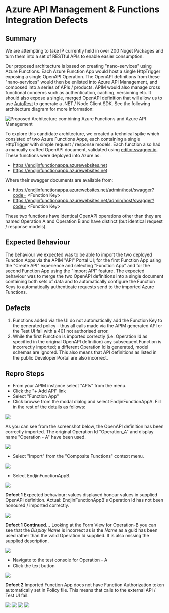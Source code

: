 # Azure API Management & Functions Integration Defects

## Summary
We are attempting to take IP currently held in over 200 Nuget Packages and turn them into a set of RESTful APIs to enable easier consumption.

Our proposed architecture is based on creating "nano-services" using Azure Functions. Each Azure Function App would host a single HttpTrigger exposing a single OpenAPI Operation. The OpenAPI definitions from these "nano-services" would then be enlisted into Azure API Management, and composed into a series of APIs / products. APIM would also manage cross functional concerns such as authentication, caching, versioning etc. It should also expose a single, merged OpenAPI definition that will allow us to use [AutoRest](https://github.com/Azure/autorest) to generate a .NET / Node Client SDK. See the following architecture diagram for more information:

![Proposed Architecture combining Azure Functions and Azure API Management](https://github.com/endjin/AzureApimAndFunctionsIntegrationDefects/raw/master/Artefacts/Assets/Images/00-Target-Architecture.png "Proposed Architecture combining Azure Functions and Azure API Management")

To explore this candidate architecture, we created a technical spike which consisted of two Azure Functions Apps, each containing a single HttpTrigger with simple request / response models. Each function also had a manually crafted OpenAPI document, validated using [editor.swagger.io](https://editor.swagger.io). These functions were deployed into Azure as:

* https://endjinfunctionappa.azurewebsites.net
* https://endjinfunctionappb.azurewebsites.net

Where their swagger documents are available from:

* https://endjinfunctionappa.azurewebsites.net/admin/host/swagger?code= &lt;Function Key&gt;
* https://endjinfunctionappb.azurewebsites.net/admin/host/swagger?code= &lt;Function Key&gt;

These two functions have identical OpenAPI operations other than they are named Operation A and Operation B and have distinct (but identical request / response models).

## Expected Behaviour

The behaviour we expected was to be able to import the two deployed Function Apps via the APIM "API" Portal UI; for the first Function App using the "Create API" experience and selecting "Function App" and for the second Function App using the "Import API" feature. The expected behaviour was to merge the two OpenAPI definitions into a single document containing both sets of data and to automatically configure the Function Keys to automatically authenticate requests send to the imported Azure Functions.

## Defects

1. Functions added via the UI do not automatically add the Function Key to the generated policy - thus all calls made via the APIM generated API or the Test UI fail with a 401 not authorised error.
2. While the first Function is imported correctly (i.e. Operation Id as specified in the original OpenAPI definition) any subsequent Function is incorrectly imported; a different Operation Id is generated, model schemas are ignored. This also means that API definitions as listed in the public Developer Portal are also incorrect.

## Repro Steps

* From your APIM instance select "APIs" from the menu. 
* Click the "+ Add API" link
* Select "Function App"
* Click browse from the modal dialog and select EndjinFunctionAppA. Fill in the rest of the details as follows:

![](https://github.com/endjin/AzureApimAndFunctionsIntegrationDefects/raw/master/Artefacts/Assets/Images/01-Create-From-Function-App.png "")

As you can see from the screenshot below, the OpenAPI definition has been correctly imported. The original Operation Id "Operation_A" and display name "Operation - A" have been used.

![](https://github.com/endjin/AzureApimAndFunctionsIntegrationDefects/raw/master/Artefacts/Assets/Images/02-Imported-Operation-A.png "")

* Select "Import" from the "Composite Functions" context menu.

![](https://github.com/endjin/AzureApimAndFunctionsIntegrationDefects/raw/master/Artefacts/Assets/Images/03-Import-FunctionAppB.png "")

* Select EndjinFunctionAppB.

![](https://github.com/endjin/AzureApimAndFunctionsIntegrationDefects/raw/master/Artefacts/Assets/Images/04-Import-FunctionAppB.png "")

**Defect 1** Expected behaviour: values displayed honour values in supplied OpenAPI definition. Actual: EndjinFunctionAppB's Operation Id has not been honoured / imported correctly. 

![](https://github.com/endjin/AzureApimAndFunctionsIntegrationDefects/raw/master/Artefacts/Assets/Images/05-Imported-Operation-B.png "")

**Defect 1 Continued...** Looking at the Form View for Operation-B you can see that the *Display Name* is incorrect as is the *Name* as a guid has been used rather than the valid Operation Id supplied. It is also missing the supplied description.

![](https://github.com/endjin/AzureApimAndFunctionsIntegrationDefects/raw/master/Artefacts/Assets/Images/05-Imported-Operation-B-Form-View.png "")

* Navigate to the test console for Operation - A
* Click the text button

![](https://github.com/endjin/AzureApimAndFunctionsIntegrationDefects/raw/master/Artefacts/Assets/Images/06-Operation-A-Test-Console.png "")

**Defect 2** Imported Function App does not have Function Authorization token automatically set in Policy file. This means that calls to the external API / Test UI fail.

![](https://github.com/endjin/AzureApimAndFunctionsIntegrationDefects/raw/master/Artefacts/Assets/Images/07-Operation-A-401.png "")
![](https://github.com/endjin/AzureApimAndFunctionsIntegrationDefects/raw/master/Artefacts/Assets/Images/08-Operation-B.png "")
![](https://github.com/endjin/AzureApimAndFunctionsIntegrationDefects/raw/master/Artefacts/Assets/Images/09-Developer-Portal-Operation-A.png "")
![](https://github.com/endjin/AzureApimAndFunctionsIntegrationDefects/raw/master/Artefacts/Assets/Images/10-Developer-Portal-Operation-B.png "")
